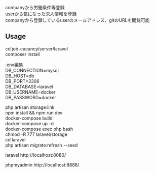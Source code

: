 companyから労働条件等登録<br>
userから気になった求人情報を登録<br>
companyから登録しているuserのメールアドレス、gitのURLを閲覧可能<br>

## Usage
cd job-cacancy/server/laravel<br>
composer install<br>

.env編集<br>
DB_CONNECTION=mysql<br>
DB_HOST=db<br>
DB_PORT=3306<br>
DB_DATABASE=laravel<br>
DB_USERNAME=docker<br>
DB_PASSWORD=docker<br>

php artisan storage:link<br>
npm install && npm run dev<br>
docker-compose build<br>
docker-compose up -d<br>
docker-compose exec php bash<br>
chmod -R 777 laravel/storage<br>
cd laravel<br>
php artisan migrate:refresh --seed<br>

laravel
http://localhost:8080/

phpmyadmin
http://localhost:8888/




